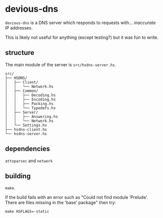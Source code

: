 # devious-dns

`devious-dns` is a DNS server which responds to requests with... *inaccurate* IP addresses.

This is likely not useful for anything (except testing?) but it was fun to write.

## structure

The main module of the server is `src/hsdns-server.hs`.

```
src/
├── HSDNS/
│   ├── Client/
│   │   └── Network.hs
│   ├── Common/
│   │   ├── Decoding.hs
│   │   ├── Encoding.hs
│   │   ├── Packing.hs
│   │   └── Typedefs.hs
│   ├── Server/
│   │   ├── Answering.hs
│   │   └── Network.hs
│   └── Settings.hs
├── hsdns-client.hs
└── hsdns-server.hs
```

## dependencies

`attoparsec` and `network`

## building

`make`.

If the build fails with an error such as "Could not find module ‘Prelude’. There are files missing in the 'base' package" then try:

`make HSFLAGS=-static`

